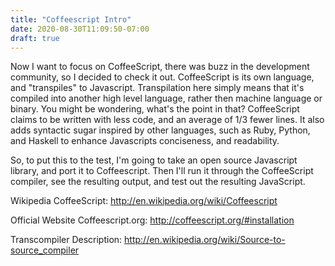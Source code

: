 ```yaml
---
title: "Coffeescript Intro"
date: 2020-08-30T11:09:50-07:00
draft: true
---
```


Now I want to focus on CoffeeScript, there was buzz in the development community, so I decided to check it out.  CoffeeScript is its own language, and "transpiles" to Javascript.  Transpilation here simply means that it's compiled into another high level language, rather then machine language or binary.  You might be wondering, what's the point in that?  CoffeeScript claims to be written with less code, and an average of 1/3 fewer lines.  It also adds syntactic sugar inspired by other languages, such as Ruby, Python, and Haskell to enhance Javascripts conciseness, and readability.

So, to put this to the test, I'm going to take an open source Javascript library, and port it to Coffeescript.  Then I'll run it through the CoffeeScript compiler, see the resulting output, and test out the resulting JavaScript.

Wikipedia CoffeeScript:
http://en.wikipedia.org/wiki/Coffeescript 

Official Website Coffeescript.org:
http://coffeescript.org/#installation 

Transcompiler Description:
http://en.wikipedia.org/wiki/Source-to-source_compiler 
